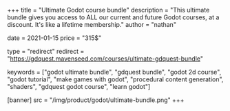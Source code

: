 +++
title = "Ultimate Godot course bundle"
description = "This ultimate bundle gives you access to ALL our current and future Godot courses, at a discount. It's like a lifetime membership."
author = "nathan"

date = 2021-01-15
price = "315$"

type = "redirect"
redirect = "https://gdquest.mavenseed.com/courses/ultimate-gdquest-bundle"

keywords = ["godot ultimate bundle", "gdquest bundle", "godot 2d course", "godot tutorial", "make games with godot", "procedural content generation", "shaders", "gdquest godot course", "learn godot"]

[banner]
src = "/img/product/godot/ultimate-bundle.png"
+++
